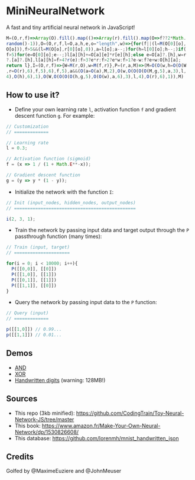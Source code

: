 ﻿# MiniNeuralNetwork

A fast and tiny artificial neural network in JavaScript!

```js
M=(O,r,f)=>Array(O).fill().map(()=>Array(r).fill().map(O=>f??2*Math.
random()-1)),O=(O,r,f,l=O,a,h,e,o="length",w)=>{for(f||(l=M(O[0][o],
O[o])),f>5&&(l=M(O[o],r[0][o],0)),a=l[o];a--;)for(h=l[0][o];h--;)if(
f>5)for(e=O[0][o];e--;)l[a][h]+=O[a][e]*r[e][h];else e=O[a]?.[h],w=r
?.[a]?.[h],l[a][h]=f>4?r(e):f>3?e*r:f>2?e*w:f>1?e-w:f?e+w:O[h][a];
return l},I=(O,r,f)=>{W=M(r,O),w=M(f,r)},P=(r,a,M)=>(M=O(O(w,h=O(O(W
,r=O(r),6),f,5),6),f,5),a&&(O(a=O(a),M,2),O(w,O(O(O(O(M,g,5),a,3),l,
4),O(h),6),1),O(W,O(O(O(O(h,g,5),O(O(w),a,6),3),l,4),O(r),6),1)),M)
```

## How to use it?

- Define your own learning rate `l`, activation function `f` and gradient descent function `g`. For example:

```js
// Customization
// =============

// Learning rate
l = 0.3;

// Activation function (sigmoid)
f = (x => 1 / (1 + Math.E**-x));

// Gradient descent function
g = (y => y * (1 - y));
```

- Initialize the network with the function `I`:

```js
// Init (input_nodes, hidden_nodes, output_nodes)
// ==============================================

i(2, 3, 1);
```

- Train the network by passing input data and target output through the `P` passthrough function (many times):

```js
// Train (input, target)
// =====================

for(i = 0; i < 10000; i++){
  P([[0,0]], [[0]])
  P([[1,0]], [[1]])
  P([[0,1]], [[1]])
  P([[1,1]], [[0]])
}
```


- Query the network by passing input data to the `P` function:

```js
// Query (input)
// =============

p([[1,0]]) // 0.99...
p([[1,1]]) // 0.01...
```

## Demos

- [AND](https://xem.github.io/miniNeuralNetwork/demos/AND.html)
- [XOR](https://xem.github.io/miniNeuralNetwork/demos/XOR.html)
- [Handwritten digits](https://xem.github.io/miniNeuralNetwork/demos/digits.html)   (warning: 128MB!)

## Sources

- This repo (3kb minified): https://github.com/CodingTrain/Toy-Neural-Network-JS/tree/master
- This book: https://www.amazon.fr/Make-Your-Own-Neural-Network/dp/1530826608/
- This database: https://github.com/lorenmh/mnist_handwritten_json

## Credits

Golfed by @MaximeEuziere and @JohnMeuser